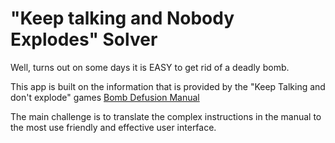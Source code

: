 "Keep talking and Nobody Explodes" Solver
=========================================

Well, turns out on some days it is EASY to get rid of a deadly bomb.

This app is built on the information that is provided by the "Keep Talking and
don't explode" games [Bomb Defusion Manual](http://bombmanual.com)

The main challenge is to translate the complex instructions in the manual to the most use friendly and effective user interface. 

